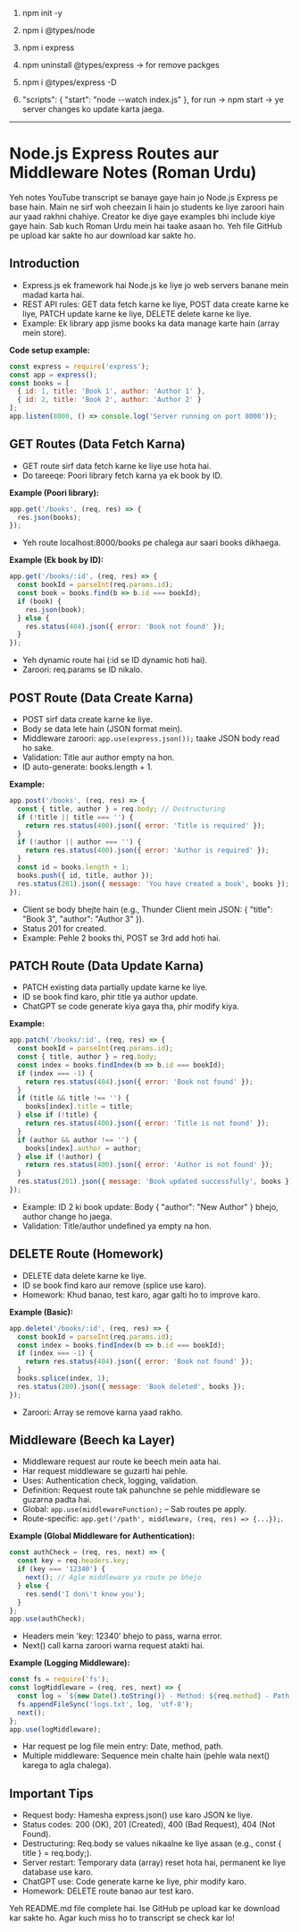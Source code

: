 1. npm init -y
2. npm i @types/node
3. npm i express
4. npm uninstall @types/express -> for remove packges
5. npm i @types/express -D

6.  "scripts": {
    "start": "node --watch index.js"
  },
for run -> npm start -> ye server changes ko update karta jaega.

---------------------------------------------------------------------------

# Node.js Express Routes aur Middleware Notes (Roman Urdu)

Yeh notes YouTube transcript se banaye gaye hain jo Node.js Express pe base hain. Main ne sirf woh cheezain li hain jo students ke liye zaroori hain aur yaad rakhni chahiye. Creator ke diye gaye examples bhi include kiye gaye hain. Sab kuch Roman Urdu mein hai taake asaan ho. Yeh file GitHub pe upload kar sakte ho aur download kar sakte ho.

## Introduction
- Express.js ek framework hai Node.js ke liye jo web servers banane mein madad karta hai.
- REST API rules: GET data fetch karne ke liye, POST data create karne ke liye, PATCH update karne ke liye, DELETE delete karne ke liye.
- Example: Ek library app jisme books ka data manage karte hain (array mein store).

**Code setup example:**
```javascript
const express = require('express');
const app = express();
const books = [
  { id: 1, title: 'Book 1', author: 'Author 1' },
  { id: 2, title: 'Book 2', author: 'Author 2' }
];
app.listen(8000, () => console.log('Server running on port 8000'));
```

## GET Routes (Data Fetch Karna)
- GET route sirf data fetch karne ke liye use hota hai.
- Do tareeqe: Poori library fetch karna ya ek book by ID.

**Example (Poori library):**
```javascript
app.get('/books', (req, res) => {
  res.json(books);
});
```
- Yeh route localhost:8000/books pe chalega aur saari books dikhaega.

**Example (Ek book by ID):**
```javascript
app.get('/books/:id', (req, res) => {
  const bookId = parseInt(req.params.id);
  const book = books.find(b => b.id === bookId);
  if (book) {
    res.json(book);
  } else {
    res.status(404).json({ error: 'Book not found' });
  }
});
```
- Yeh dynamic route hai (:id se ID dynamic hoti hai).
- Zaroori: req.params se ID nikalo.

## POST Route (Data Create Karna)
- POST sirf data create karne ke liye.
- Body se data lete hain (JSON format mein).
- Middleware zaroori: `app.use(express.json());` taake JSON body read ho sake.
- Validation: Title aur author empty na hon.
- ID auto-generate: books.length + 1.

**Example:**
```javascript
app.post('/books', (req, res) => {
  const { title, author } = req.body; // Destructuring
  if (!title || title === '') {
    return res.status(400).json({ error: 'Title is required' });
  }
  if (!author || author === '') {
    return res.status(400).json({ error: 'Author is required' });
  }
  const id = books.length + 1;
  books.push({ id, title, author });
  res.status(201).json({ message: 'You have created a book', books });
});
```
- Client se body bhejte hain (e.g., Thunder Client mein JSON: { "title": "Book 3", "author": "Author 3" }).
- Status 201 for created.
- Example: Pehle 2 books thi, POST se 3rd add hoti hai.

## PATCH Route (Data Update Karna)
- PATCH existing data partially update karne ke liye.
- ID se book find karo, phir title ya author update.
- ChatGPT se code generate kiya gaya tha, phir modify kiya.

**Example:**
```javascript
app.patch('/books/:id', (req, res) => {
  const bookId = parseInt(req.params.id);
  const { title, author } = req.body;
  const index = books.findIndex(b => b.id === bookId);
  if (index === -1) {
    return res.status(404).json({ error: 'Book not found' });
  }
  if (title && title !== '') {
    books[index].title = title;
  } else if (!title) {
    return res.status(400).json({ error: 'Title is not found' });
  }
  if (author && author !== '') {
    books[index].author = author;
  } else if (!author) {
    return res.status(400).json({ error: 'Author is not found' });
  }
  res.status(201).json({ message: 'Book updated successfully', books });
});
```
- Example: ID 2 ki book update: Body { "author": "New Author" } bhejo, author change ho jaega.
- Validation: Title/author undefined ya empty na hon.

## DELETE Route (Homework)
- DELETE data delete karne ke liye.
- ID se book find karo aur remove (splice use karo).
- Homework: Khud banao, test karo, agar galti ho to improve karo.

**Example (Basic):**
```javascript
app.delete('/books/:id', (req, res) => {
  const bookId = parseInt(req.params.id);
  const index = books.findIndex(b => b.id === bookId);
  if (index === -1) {
    return res.status(404).json({ error: 'Book not found' });
  }
  books.splice(index, 1);
  res.status(200).json({ message: 'Book deleted', books });
});
```
- Zaroori: Array se remove karna yaad rakho.

## Middleware (Beech ka Layer)
- Middleware request aur route ke beech mein aata hai.
- Har request middleware se guzarti hai pehle.
- Uses: Authentication check, logging, validation.
- Definition: Request route tak pahunchne se pehle middleware se guzarna padta hai.
- Global: `app.use(middlewareFunction);` – Sab routes pe apply.
- Route-specific: `app.get('/path', middleware, (req, res) => {...});`.

**Example (Global Middleware for Authentication):**
```javascript
const authCheck = (req, res, next) => {
  const key = req.headers.key;
  if (key === '12340') {
    next(); // Agle middleware ya route pe bhejo
  } else {
    res.send('I don\'t know you');
  }
};
app.use(authCheck);
```
- Headers mein 'key: 12340' bhejo to pass, warna error.
- Next() call karna zaroori warna request atakti hai.

**Example (Logging Middleware):**
```javascript
const fs = require('fs');
const logMiddleware = (req, res, next) => {
  const log = `${new Date().toString()} - Method: ${req.method} - Path: ${req.path}\n`;
  fs.appendFileSync('logs.txt', log, 'utf-8');
  next();
};
app.use(logMiddleware);
```
- Har request pe log file mein entry: Date, method, path.
- Multiple middleware: Sequence mein chalte hain (pehle wala next() karega to agla chalega).

## Important Tips
- Request body: Hamesha express.json() use karo JSON ke liye.
- Status codes: 200 (OK), 201 (Created), 400 (Bad Request), 404 (Not Found).
- Destructuring: Req.body se values nikaalne ke liye asaan (e.g., const { title } = req.body;).
- Server restart: Temporary data (array) reset hota hai, permanent ke liye database use karo.
- ChatGPT use: Code generate karne ke liye, phir modify karo.
- Homework: DELETE route banao aur test karo.

Yeh README.md file complete hai. Ise GitHub pe upload kar ke download kar sakte ho. Agar kuch miss ho to transcript se check kar lo!